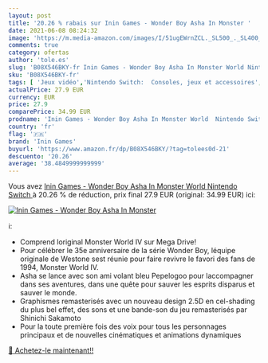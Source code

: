 ```yaml
---
layout: post
title: '20.26 % rabais sur Inin Games - Wonder Boy Asha In Monster '
date: 2021-06-08 08:24:32
image: 'https://m.media-amazon.com/images/I/51ugEWrnZCL._SL500_._SL400_.jpg'
comments: true
category: ofertas
author: 'tole.es'
slug: 'B08X546BKY-fr Inin Games - Wonder Boy Asha In Monster World Nintendo Switch'
sku: 'B08X546BKY-fr'
tags: [ 'Jeux vidéo','Nintendo Switch:  Consoles, jeux et accessoires','inin games', ]
actualPrice: 27.9 EUR
currency: EUR
price: 27.9
comparePrice: 34.99 EUR
prodname: 'Inin Games - Wonder Boy Asha In Monster World  Nintendo Switch '
country: 'fr'
flag: '🇫🇷'
brand: 'Inin Games'
buyurl: 'https://www.amazon.fr/dp/B08X546BKY/?tag=tolees0d-21'
descuento: '20.26'
average: '38.4849999999999'
---
```


Vous avez [Inin Games - Wonder Boy Asha In Monster World  Nintendo Switch ](https://www.amazon.fr/dp/B08X546BKY/?tag=tolees0d-21)  à  20.26 % de réduction, prix final  27.9 EUR (original: 34.99 EUR) ici:

[![Inin Games - Wonder Boy Asha In Monster ](https://m.media-amazon.com/images/I/51ugEWrnZCL._SL500_._SL400_.jpg)](https://www.amazon.fr/dp/B08X546BKY/?tag=tolees0d-21)

ℹ️:

- Comprend loriginal Monster World IV sur Mega Drive!
- Pour célébrer le 35e anniversaire de la série Wonder Boy, léquipe originale de Westone sest réunie pour faire revivre le favori des fans de 1994, Monster World IV.
- Asha se lance avec son ami volant bleu Pepelogoo pour laccompagner dans ses aventures, dans une quête pour sauver les esprits disparus et sauver le monde.
- Graphismes remasterisés avec un nouveau design 2.5D en cel-shading du plus bel effet, des sons et une bande-son du jeu remasterisés par Shinichi Sakamoto
- Pour la toute première fois des voix pour tous les personnages principaux et de nouvelles cinématiques et animations dynamiques

[🛒 Achetez-le maintenant!!](https://www.amazon.fr/dp/B08X546BKY/?tag=tolees0d-21)
